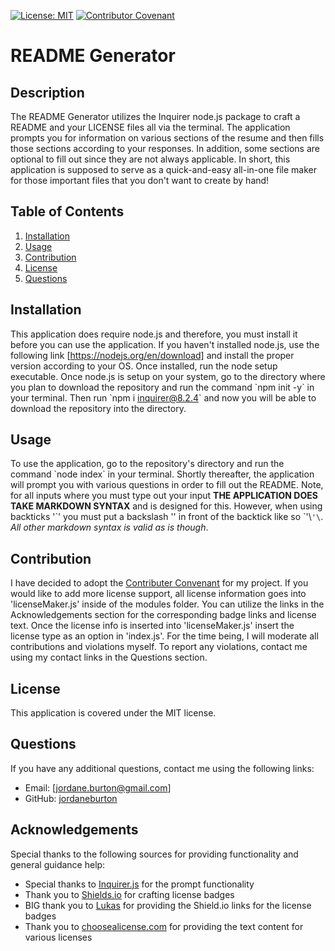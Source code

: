 [![License: MIT](https://img.shields.io/badge/License-MIT-yellow.svg)](https://opensource.org/licenses/MIT) [![Contributor Covenant](https://img.shields.io/badge/Contributor%20Covenant-2.1-4baaaa.svg)](code_of_conduct.md)

# README Generator 

## Description

The README Generator utilizes the Inquirer node.js package to craft a README and your LICENSE files all via the terminal. The application prompts you for information on various sections of the resume and then fills those sections according to your responses. In addition, some sections are optional to fill out since they are not always applicable. In short, this application is supposed to serve as a quick-and-easy all-in-one file maker for those important files that you don't want to create by hand!

## Table of Contents 
1. [Installation](#install)
2. [Usage](#usage)
3. [Contribution](#contribute)
4. [License](#license)
5. [Questions](#questions)

## <a id='install'>Installation</a>

This application does require node.js and therefore, you must install it before you can use the application. If you haven't installed node.js, use the following link [https://nodejs.org/en/download] and install the proper version according to your OS. Once installed, run the node setup executable. Once node.js is setup on your system, go to the directory where you plan to download the repository and run the command \`npm init -y\` in your terminal. Then run \`npm i inquirer@8.2.4\` and now you will be able to download the repository into the directory.

## <a id='usage'>Usage</a>

To use the application, go to the repository's directory and run the command \`node index\` in your terminal. Shortly thereafter, the application will prompt you with various questions in order to fill out the README. Note, for all inputs where you must type out your input **THE APPLICATION DOES TAKE MARKDOWN SYNTAX** and is designed for this. However, when using backticks '\`' you must put a backslash '\' in front of the backtick like so \`'\\`'\`. *All other markdown syntax is valid as is though*.

## <a id='contribute'>Contribution</a>

I have decided to adopt the [Contributer Convenant](https://www.contributor-covenant.org/version/2/1/code_of_conduct/) for my project. If you would like to add more license support, all license information goes into 'licenseMaker.js' inside of the modules folder. You can utilize the links in the Acknowledgements section for the corresponding badge links and license text. Once the license info is inserted into 'licenseMaker.js' insert the license type as an option in 'index.js'. For the time being, I will moderate all contributions and violations myself. To report any violations, contact me using my contact links in the <a id='questions'>Questions</a> section.

## <a id='license'>License</a>

This application is covered under the MIT license.

## <a id='questions'>Questions</a>

If you have any additional questions, contact me using the following links:
- Email: [jordane.burton@gmail.com]
- GitHub: [jordaneburton](https://github.com/jordaneburton)


## Acknowledgements

Special thanks to the following sources for providing functionality and general guidance help:
- Special thanks to [Inquirer.js](https://github.com/SBoudrias/Inquirer.js) for the prompt functionality
- Thank you to [Shields.io](https://shields.io/) for crafting license badges
- BIG thank you to [Lukas](https://gist.github.com/lukas-h/2a5d00690736b4c3a7ba) for providing the Shield.io links for the license badges
- Thank you to [choosealicense.com](https://choosealicense.com/licenses/) for providing the text content for various licenses